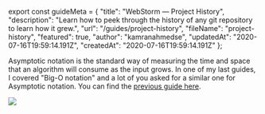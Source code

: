 export const guideMeta = {
    "title": "WebStorm — Project History",
    "description": "Learn how to peek through the history of any git repository to learn how it grew.",
    "url": "/guides/project-history",
    "fileName": "project-history",
    "featured": true,
    "author": "kamranahmedse",
    "updatedAt": "2020-07-16T19:59:14.191Z",
    "createdAt": "2020-07-16T19:59:14.191Z"
};

Asymptotic notation is the standard way of measuring the time and space that an algorithm will consume as the input grows. In one of my last guides, I covered "Big-O notation" and a lot of you asked for a similar one for Asymptotic notation. You can find the [previous guide here](/guides/big-o-notation).

[![](/guides/asymptotic-notation.png)](/guides/asymptotic-notation.png)

